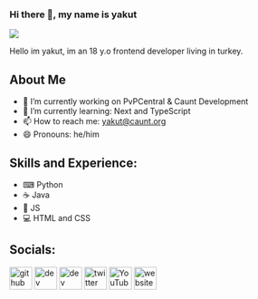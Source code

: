 ### Hi there 👋, my name is yakut
![](https://github.com/yakutwrld/yakut/blob/main/wfxdOSlxaA3rvLU0.gif)

Hello im yakut, im an 18 y.o frontend developer living in turkey.

## About Me
- 🔭 I’m currently working on PvPCentral & Caunt Development 
- 🌱 I’m currently learning: Next and TypeScript 
- 📫 How to reach me: yakut@caunt.org 
- 😄 Pronouns: he/him 

## Skills and Experience: 
* ⌨ Python
* ☕ Java
* 💾 JS
* 💻 HTML and CSS


## Socials:
[<img src='https://cdn.jsdelivr.net/npm/simple-icons@3.0.1/icons/github.svg' alt='github' height='40'>](https://github.com/yakutwrld)  [<img src='https://cdn.jsdelivr.net/npm/simple-icons@3.0.1/icons/dev-dot-to.svg' alt='dev' height='40'>](https://dev.to/y7)  [<img src='https://cdn.jsdelivr.net/npm/simple-icons@3.0.1/icons/hashnode.svg' alt='dev' height='40'>](q5)  [<img src='https://cdn.jsdelivr.net/npm/simple-icons@3.0.1/icons/twitter.svg' alt='twitter' height='40'>](https://twitter.com/yakutwrld)  [<img src='https://cdn.jsdelivr.net/npm/simple-icons@3.0.1/icons/youtube.svg' alt='YouTube' height='40'>](https://www.youtube.com/channel/@refected)  [<img src='https://cdn.jsdelivr.net/npm/simple-icons@3.0.1/icons/icloud.svg' alt='website' height='40'>](https://ayo.so/patreon)   

